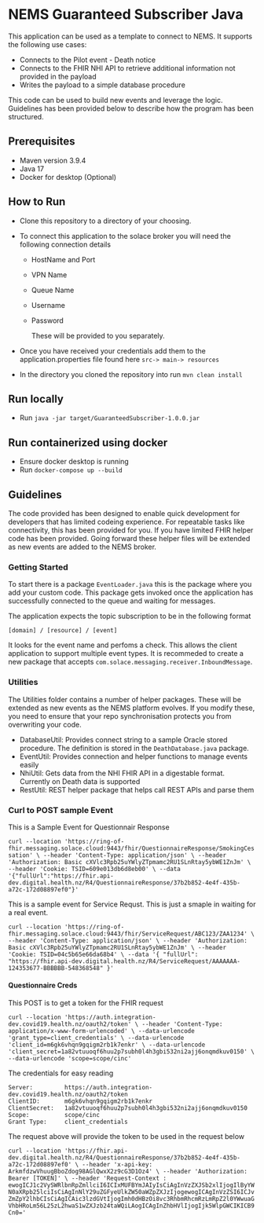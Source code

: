 # NEMS Guaranteed Subscriber Java

This application can be used as a template to connect to NEMS. It supports the following use cases:

- Connects to the Pilot event - Death notice
- Connects to the FHIR NHI API to retrieve additional information not provided in the payload
- Writes the payload to a simple database procedure

This code can be used to build new events and leverage the logic. Guidelines has been provided below to describe how the program has been structured.

## Prerequisites

- Maven version 3.9.4
- Java 17
- Docker for desktop (Optional)

## How to Run

- Clone this repository to a directory of your choosing.

- To connect this application to the solace broker you will need the following connection details

  - HostName and Port
  - VPN Name
  - Queue Name
  - Username
  - Password

    These will be provided to you separately.

- Once you have received your credentials add them to the application.properties file found here `src-> main-> resources`
- In the directory you cloned the repository into run `mvn clean install`

## Run locally

- Run `java -jar target/GuaranteedSubscriber-1.0.0.jar`

## Run containerized using docker

- Ensure docker desktop is running
- Run `docker-compose up --build `

## Guidelines

The code provided has been designed to enable quick development for developers that has limited codeing experience. For repeatable tasks like connectivity, this has been provided for you. If you have limited FHIR helper code has been provided. Going forward these helper files will be extended as new events are added to the NEMS broker.

### Getting Started

To start there is a package `EventLoader.java` this is the package where you add your custom code. This package gets invoked once the application has successfully connected to the queue and waiting for messages.

The application expects the topic subscription to be in the following format

    [domain] / [resource] / [event]

It looks for the event name and perfoms a check. This allows the client application to support multiple event types. It is recommeded to create a new package that accepts `com.solace.messaging.receiver.InboundMessage`.

### Utilities

The Utilities folder contains a number of helper packages. These will be extended as new events as the NEMS platform evolves. If you modify these, you need to ensure that your repo synchronisation protects you from overwriting your code.

- DatabaseUtil: Provides connect string to a sample Oracle stored procedure. The definition is stored in the `DeathDatabase.java` package.
- EventUtil: Provides connection and helper functions to manage events easily
- NhiUtil: Gets data from the NHI FHIR API in a digestable format. Currently on Death data is supported
- RestUtil: REST helper package that helps call REST APIs and parse them

### Curl to POST sample Event

This is a Sample Event for Questionnair Response

`curl --location 'https://ring-of-fhir.messaging.solace.cloud:9443/fhir/QuestionnaireResponse/SmokingCessation' \
--header 'Content-Type: application/json' \
--header 'Authorization: Basic cXVlc3Rpb25uYWlyZTpmamc2RU1SLnRtay5ybWE1ZnJm' \
--header 'Cookie: TSID=609e013db6d8eb00' \
--data '{"fullUrl":"https://fhir.api-dev.digital.health.nz/R4/QuestionnaireResponse/37b2b852-4e4f-435b-a72c-172d08897ef0"}'`

This is a sample event for Service Requst. This is just a smaple in waiting for a real event.

`curl --location 'https://ring-of-fhir.messaging.solace.cloud:9443/fhir/ServiceRequest/ABC123/ZAA1234' \
--header 'Content-Type: application/json' \
--header 'Authorization: Basic cXVlc3Rpb25uYWlyZTpmamc2RU1SLnRtay5ybWE1ZnJm' \
--header 'Cookie: TSID=04c5b65e66da68b4' \
--data '{
"fullUrl": "https://fhir.api-dev.digital.health.nz/R4/ServiceRequest/AAAAAAA-124353677-BBBBBB-548368548"
}'`

#### Questionnaire Creds

This POST is to get a token for the FHIR request

`curl --location 'https://auth.integration-dev.covid19.health.nz/oauth2/token' \
--header 'Content-Type: application/x-www-form-urlencoded' \
--data-urlencode 'grant_type=client_credentials' \
--data-urlencode 'client_id=m6gk6vhqn9gqigm2rb1k7enkr' \
--data-urlencode 'client_secret=1a82vtuuoqf6huu2p7subh0l4h3gbi532ni2ajj6onqmdkuv0150' \
--data-urlencode 'scope=scope/cinc'`

The credentials for easy reading

    Server:         https://auth.integration-dev.covid19.health.nz/oauth2/token
    ClientID:       m6gk6vhqn9gqigm2rb1k7enkr
    ClientSecret:   1a82vtuuoqf6huu2p7subh0l4h3gbi532ni2ajj6onqmdkuv0150
    Scope:          scope/cinc
    Grant Type:     client_credentials

The request above will provide the token to be used in the request below

`curl --location 'https://fhir.api-dev.digital.health.nz/R4/QuestionnaireResponse/37b2b852-4e4f-435b-a72c-172d08897ef0' \
--header 'x-api-key: ArkmfdzwVhuugBboZdog98AGlQwxX2z9cG3D1Oz4' \
--header 'Authorization: Bearer [TOKEN]' \
--header 'Request-Context : ewogICJ1c2VySWRlbnRpZmllciI6ICIxMUFBYmJAIyIsCiAgInVzZXJSb2xlIjogIlByYWN0aXRpb25lciIsCiAgInNlY29uZGFyeUlkZW50aWZpZXJzIjogewogICAgInVzZSI6ICJvZmZpY2lhbCIsCiAgICAic3lzdGVtIjogImh0dHBzOi8vc3RhbmRhcmRzLmRpZ2l0YWwuaGVhbHRoLm56L25zL2hwaS1wZXJzb24taWQiLAogICAgInZhbHVlIjogIjk5WlpGWCIKICB9Cn0='`
